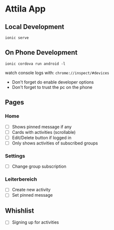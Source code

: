 # Attila App

## Local Development
`ionic serve`

## On Phone Development
`ionic cordova run android -l`

watch console logs with:
`chrome://inspect/#devices`

- Don't forget do enable developer options
- Don't forget to trust the pc on the phone

## Pages

### Home
- [ ] Shows pinned message if any
- [ ] Cards with activities (scrollable)
- [ ] Edit/Delete button if logged in
- [ ] Only shows activities of subscribed groups

### Settings
- [ ] Change group subscription

### Leiterbereich
- [ ] Create new activity
- [ ] Set pinned message

## Whishlist
- [ ] Signing up for activities